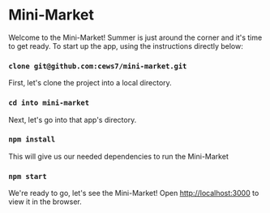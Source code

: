 # Mini-Market

Welcome to the Mini-Market! Summer is just around the corner and it's time to get ready.
To start up the app, using the instructions directly below:

### `clone git@github.com:cews7/mini-market.git`
First, let's clone the project into a local directory.

### `cd into mini-market`
Next, let's go into that app's directory.

### `npm install`
This will give us our needed dependencies to run the Mini-Market

### `npm start`
We're ready to go, let's see the Mini-Market!
Open [http://localhost:3000](http://localhost:3000) to view it in the browser.

